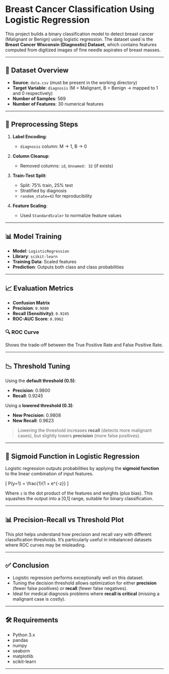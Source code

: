 # Breast Cancer Classification Using Logistic Regression

This project builds a binary classification model to detect breast cancer (Malignant or Benign) using logistic regression. The dataset used is the **Breast Cancer Wisconsin (Diagnostic) Dataset**, which contains features computed from digitized images of fine needle aspirates of breast masses.

---

## 📁 Dataset Overview

- **Source**: `data.csv` (must be present in the working directory)
- **Target Variable**: `diagnosis` (M = Malignant, B = Benign → mapped to 1 and 0 respectively)
- **Number of Samples**: 569
- **Number of Features**: 30 numerical features

---

## 🔄 Preprocessing Steps

1. **Label Encoding**:
   - `diagnosis` column: M → 1, B → 0

2. **Column Cleanup**:
   - Removed columns: `id`, `Unnamed: 32` (if exists)

3. **Train-Test Split**:
   - Split: 75% train, 25% test
   - Stratified by diagnosis
   - `random_state=42` for reproducibility

4. **Feature Scaling**:
   - Used `StandardScaler` to normalize feature values

---

## 📊 Model Training

- **Model**: `LogisticRegression`
- **Library**: `scikit-learn`
- **Training Data**: Scaled features
- **Prediction**: Outputs both class and class probabilities

---

## 📈 Evaluation Metrics

- **Confusion Matrix**
- **Precision**: `0.9800`
- **Recall (Sensitivity)**: `0.9245`
- **ROC-AUC Score**: `0.9962`

### 🔍 ROC Curve
Shows the trade-off between the True Positive Rate and False Positive Rate.

---

## 📉 Threshold Tuning

Using the **default threshold (0.5)**:
- **Precision**: 0.9800
- **Recall**: 0.9245

Using a **lowered threshold (0.3)**:
- **New Precision**: 0.9808
- **New Recall**: 0.9623

> Lowering the threshold increases **recall** (detects more malignant cases), but slightly lowers **precision** (more false positives).

---

## 📐 Sigmoid Function in Logistic Regression

Logistic regression outputs probabilities by applying the **sigmoid function** to the linear combination of input features.

\[
P(y=1) = \frac{1}{1 + e^{-z}}
\]

Where `z` is the dot product of the features and weights (plus bias). This squashes the output into a [0,1] range, suitable for binary classification.

---

## 📊 Precision-Recall vs Threshold Plot

This plot helps understand how precision and recall vary with different classification thresholds. It’s particularly useful in imbalanced datasets where ROC curves may be misleading.

---

## ✅ Conclusion

- Logistic regression performs exceptionally well on this dataset.
- Tuning the decision threshold allows optimization for either **precision** (fewer false positives) or **recall** (fewer false negatives).
- Ideal for medical diagnosis problems where **recall is critical** (missing a malignant case is costly).

---

## 🛠️ Requirements

- Python 3.x
- pandas
- numpy
- seaborn
- matplotlib
- scikit-learn

---



